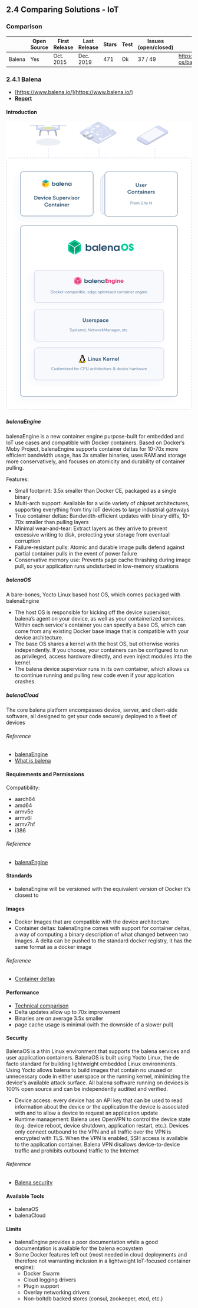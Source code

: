 
## 2.4 Comparing Solutions - IoT
### Comparison

|        | Open Source | First Release | Last Release | Stars | Test | Issues (open/closed) | Link                                       |
|--------|-------------|---------------|--------------|-------|------|----------------------|--------------------------------------------|
| Balena | Yes         | Oct. 2015     | Dec. 2019    | 471   | Ok   | 37 / 49              | https://github.com/balena-os/balena-engine |


### 2.4.1 Balena
- [https://www.balena.io/](https://www.balena.io/)
- [**Report**](/reports/balena-engine.md)

#### Introduction
![balena Ecosystem](imgs/balena_ecosystem.png)

##### balenaEngine
balenaEngine is a new container engine purpose-built for embedded and IoT use cases and compatible with Docker containers. Based on Docker’s Moby Project, balenaEngine supports container deltas for 10-70x more efficient bandwidth usage, has 3x smaller binaries, uses RAM and storage more conservatively, and focuses on atomicity and durability of container pulling.

Features:

- Small footprint: 3.5x smaller than Docker CE, packaged as a single binary
- Multi-arch support: Available for a wide variety of chipset architectures, supporting everything from tiny IoT devices to large industrial gateways
- True container deltas: Bandwidth-efficient updates with binary diffs, 10-70x smaller than pulling layers
- Minimal wear-and-tear: Extract layers as they arrive to prevent excessive writing to disk, protecting your storage from eventual corruption
- Failure-resistant pulls: Atomic and durable image pulls defend against partial container pulls in the event of power failure
- Conservative memory use: Prevents page cache thrashing during image pull, so your application runs undisturbed in low-memory situations

##### balenaOS
A bare-bones, Yocto Linux based host OS, which comes packaged with balenaEngine

- The host OS is responsible for kicking off the device supervisor, balena’s agent on your device, as well as your containerized services. Within each service's container you can specify a base OS, which can come from any existing Docker base image that is compatible with your device architecture.
- The base OS shares a kernel with the host OS, but otherwise works independently. If you choose, your containers can be configured to run as privileged, access hardware directly, and even inject modules into the kernel.
- The balena device supervisor runs in its own container, which allows us to continue running and pulling new code even if your application crashes.

##### balenaCloud
The core balena platform encompasses device, server, and client-side software, all designed to get your code securely deployed to a fleet of devices

###### Reference
- [balenaEngine](https://github.com/balena-os/balena-engine)
- [What is balena](https://www.balena.io/what-is-balena)

#### Requirements and Permissions
Compatibility:

- aarch64
- amd64
- armv5e
- armv6l
- armv7hf
- i386

###### Reference
- [balenaEngine](https://www.balena.io/engine)

#### Standards
- balenaEngine will be versioned with the equivalent version of Docker it’s closest to

#### Images
- Docker Images that are compatible with the device architecture
- Container deltas: balenaEngine comes with support for container deltas, a way of computing a binary description of what changed between two images. A delta can be pushed to the standard docker registry, it has the same format as a docker image

###### Reference
- [Container deltas](https://www.balena.io/engine/docs/)

#### Performance
- [Technical comparison](https://www.balena.io/blog/announcing-balena-a-moby-based-container-engine-for-iot/)
- Delta updates allow up to 70x improvement
- Binaries are on average 3.5x smaller
- page cache usage is minimal (with the downside of a slower pull)

#### Security
BalenaOS is a thin Linux environment that supports the balena services and user application containers. BalenaOS is built using Yocto Linux, the de facto standard for building lightweight embedded Linux environments. Using Yocto allows balena to build images that contain no unused or unnecessary code in either userspace or the running kernel, minimizing the device's available attack surface. All balena software running on devices is 100% open source and can be independently audited and verified.

- Device access: every device has an API key that can be used to read information about the device or the application the device is associated with and to allow a device to request an application update
- Runtime management: Balena uses OpenVPN to control the device state (e.g. device reboot, device shutdown, application restart, etc.). Devices only connect outbound to the VPN and all traffic over the VPN is encrypted with TLS. When the VPN is enabled, SSH access is available to the application container. Balena VPN disallows device-to-device traffic and prohibits outbound traffic to the Internet

###### Reference
- [Balena security](https://www.balena.io/docs/learn/welcome/security/)

#### Available Tools
- balenaOS
- balenaCloud

#### Limits
- balenaEngine provides a poor documentation while a good documentation is available for the balena ecosystem
- Some Docker features left out (most needed in cloud deployments and therefore not warranting inclusion in a lightweight IoT-focused container engine):
  - Docker Swarm
  - Cloud logging drivers
  - Plugin support
  - Overlay networking drivers
  - Non-boltdb backed stores (consul, zookeeper, etcd, etc.)